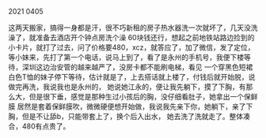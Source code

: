 2021 0405

这两天搬家，搞得一身都是汗，很不巧新租的房子热水器洗一次就坏了，几天没洗澡了，就准备去酒店开个钟点房洗个澡
60块钱还行，想起之前地铁站路边捡到的小卡片，就打了过去，问了价格要480，xcz，就答应了，加了微信，发了定位，
等小妹来，先打了第一个电话，说马上到了，看了是永州的手机号，我便下楼等待，深圳这边治安管的越来越严了，没房卡都不能刷电梯，看见
一个穿黑色短裙白色T恤的妹子停下等待，估计就是了，上去搭话就上楼了，付钱后就开始脱，说做完再洗，我说我也是永州的，
她说她江永的，便让我先躺下，摸了下胸，有那么大，但是很下垂，感觉是那种生过小孩后的胸，没仔细看肚子，她拿出一个保鲜膜
居然是套着保鲜膜吹，微微硬便想开始做，我说我先亲下你，她躺下，亲了下胸，但是不让舔b，只能带套上了，换个后入出水，
她去洗了洗就走了。整体凑合，480有点贵了。